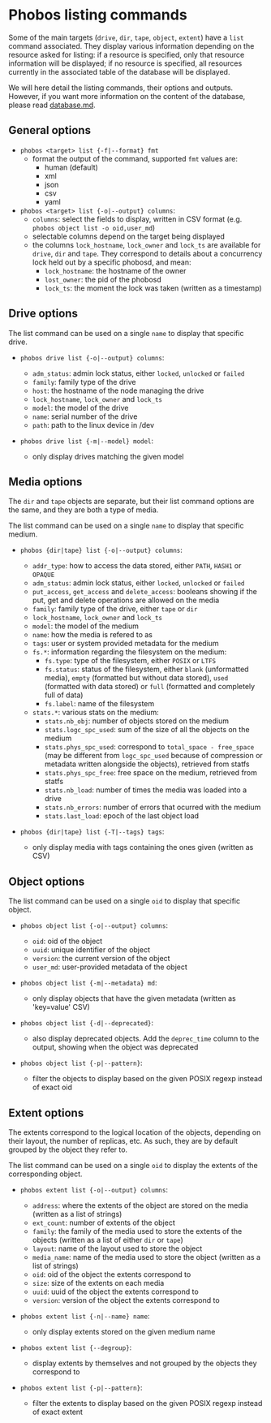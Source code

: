 # Phobos listing commands

Some of the main targets (`drive`, `dir`, `tape`, `object`, `extent`)
have a `list` command associated. They display various information depending on
the resource asked for listing: if a resource is specified, only that resource
information will be displayed; if no resource is specified, all resources
currently in the associated table of the database will be displayed.

We will here detail the listing commands, their options and outputs. However,
if you want more information on the content of the database, please read
[database.md](database.md).

## General options

* `phobos <target> list {-f|--format} fmt`
  * format the output of the command, supported `fmt` values are:
    * human (default)
    * xml
    * json
    * csv
    * yaml
* `phobos <target> list {-o|--output} columns`:
  * `columns`: select the fields to display, written in CSV format (e.g.
    `phobos object list -o oid,user_md`)
  * selectable columns depend on the target being displayed
  * the columns `lock_hostname`, `lock_owner` and `lock_ts` are available for
    `drive`, `dir` and `tape`. They correspond to details about a concurrency
    lock held out by a specific phobosd, and mean:
    * `lock_hostname`: the hostname of the owner
    * `lost_owner`: the pid of the phobosd
    * `lock_ts`: the moment the lock was taken (written as a timestamp)

## Drive options

The list command can be used on a single `name` to display that specific drive.

* `phobos drive list {-o|--output} columns`:
  * `adm_status`: admin lock status, either `locked`, `unlocked` or `failed`
  * `family`: family type of the drive
  * `host`: the hostname of the node managing the drive
  * `lock_hostname`, `lock_owner` and `lock_ts`
  * `model`: the model of the drive
  * `name`: serial number of the drive
  * `path`: path to the linux device in /dev

* `phobos drive list {-m|--model} model`:
  * only display drives matching the given model

## Media options

The `dir` and `tape` objects are separate, but their list command options are
the same, and they are both a type of media.

The list command can be used on a single `name` to display that specific medium.

* `phobos {dir|tape} list {-o|--output} columns`:
  * `addr_type`: how to access the data stored, either `PATH`, `HASH1` or
    `OPAQUE`
  * `adm_status`: admin lock status, either `locked`, `unlocked` or `failed`
  * `put_access`, `get_access` and `delete_access`: booleans showing if the
    put, get and delete operations are allowed on the media
  * `family`: family type of the drive, either `tape` or `dir`
  * `lock_hostname`, `lock_owner` and `lock_ts`
  * `model`: the model of the medium
  * `name`: how the media is refered to as
  * `tags`: user or system provided metadata for the medium
  * `fs.*`: information regarding the filesystem on the medium:
    * `fs.type`: type of the filesystem, either `POSIX` or `LTFS`
    * `fs.status`: status of the filesystem, either `blank` (unformatted media),
      `empty` (formatted but without data stored), `used` (formatted with data
      stored) or `full` (formatted and completely full of data)
    * `fs.label`: name of the filesystem
  * `stats.*`: various stats on the medium:
    * `stats.nb_obj`: number of objects stored on the medium
    * `stats.logc_spc_used`: sum of the size of all the objects on the medium
    * `stats.phys_spc_used`: correspond to `total_space - free_space` (may be
      different from `logc_spc_used` because of compression or metadata written
      alongside the objects), retrieved from statfs
    * `stats.phys_spc_free`: free space on the medium, retrieved from statfs
    * `stats.nb_load`: number of times the media was loaded into a drive
    * `stats.nb_errors`: number of errors that ocurred with the medium
    * `stats.last_load`: epoch of the last object load

* `phobos {dir|tape} list {-T|--tags} tags`:
  * only display media with tags containing the ones given (written as CSV)

## Object options

The list command can be used on a single `oid` to display that specific object.

* `phobos object list {-o|--output} columns`:
  * `oid`: oid of the object
  * `uuid`: unique identifier of the object
  * `version`: the current version of the object
  * `user_md`: user-provided metadata of the object

* `phobos object list {-m|--metadata} md`:
  * only display objects that have the given metadata (written as 'key=value'
CSV)

* `phobos object list {-d|--deprecated}`:
  * also display deprecated objects. Add the `deprec_time` column to the output,
    showing when the object was deprecated

* `phobos object list {-p|--pattern}`:
  * filter the objects to display based on the given POSIX regexp instead of
    exact oid

## Extent options

The extents correspond to the logical location of the objects, depending on
their layout, the number of replicas, etc. As such, they are by default grouped
by the object they refer to.

The list command can be used on a single `oid` to display the extents of the
corresponding object.

* `phobos extent list {-o|--output} columns`:
  * `address`: where the extents of the object are stored on the media (written
    as a list of strings)
  * `ext_count`: number of extents of the object
  * `family`: the family of the media used to store the extents of the objects
    (written as a list of either `dir` or `tape`)
  * `layout`: name of the layout used to store the object
  * `media_name`: name of the media used to store the object (written as a list
    of strings)
  * `oid`: oid of the object the extents correspond to
  * `size`: size of the extents on each media
  * `uuid`: uuid of the object the extents correspond to
  * `version`: version of the object the extents correspond to

* `phobos extent list {-n|--name} name`:
  * only display extents stored on the given medium name

* `phobos extent list {--degroup}`:
  * display extents by themselves and not grouped by the objects they correspond
    to

* `phobos extent list {-p|--pattern}`:
  * filter the extents to display based on the given POSIX regexp instead of
    exact extent

